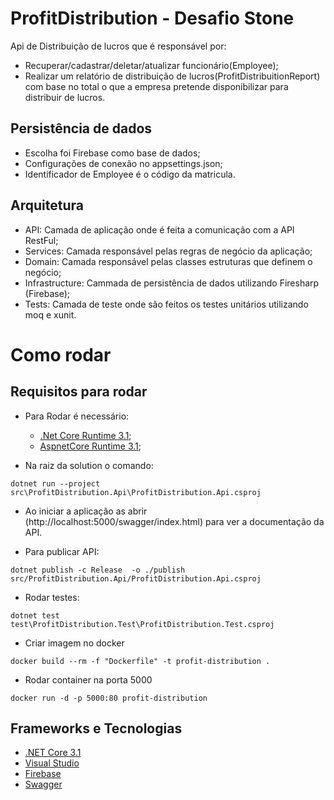 # ProfitDistribution - Desafio Stone
Api de Distribuição de lucros que é responsável por:
- Recuperar/cadastrar/deletar/atualizar funcionário(Employee);
- Realizar um relatório de distribuição de lucros(ProfitDistribuitionReport) com base no total o que a empresa pretende disponibilizar para distribuir de lucros.

## Persistência de dados
- Escolha foi Firebase como base de dados;
- Configurações de conexão no appsettings.json;
- Identificador de Employee é o código da matricula.

## Arquitetura
- API: Camada de aplicação onde é feita a comunicação com a API RestFul;
- Services: Camada responsável pelas regras de negócio da aplicação;
- Domain: Camada responsável pelas classes estruturas que definem o negócio;
- Infrastructure: Cammada de persistência de dados utilizando Firesharp (Firebase);
- Tests: Camada de teste onde são feitos os testes unitários utilizando moq e xunit.

# Como rodar
## Requisitos para rodar
- Para Rodar é necessário: 
	- [.Net Core Runtime 3.1](https://dotnet.microsoft.com/download);
	- [AspnetCore Runtime 3.1](https://dotnet.microsoft.com/download);
	
	
	
- Na raiz da solution o comando:
```
dotnet run --project src\ProfitDistribution.Api\ProfitDistribution.Api.csproj
```
- Ao iniciar a aplicação as abrir (http://localhost:5000/swagger/index.html) para ver a documentação da API.

- Para publicar API:
```
dotnet publish -c Release  -o ./publish src/ProfitDistribution.Api/ProfitDistribution.Api.csproj
```

- Rodar testes:
```
dotnet test test\ProfitDistribution.Test\ProfitDistribution.Test.csproj
```

- Criar imagem no docker
```
docker build --rm -f "Dockerfile" -t profit-distribution .
```
- Rodar container na porta 5000
```
docker run -d -p 5000:80 profit-distribution
```

## Frameworks e Tecnologias
 - [.NET  Core 3.1](https://dotnet.microsoft.com/download)
 - [Visual Studio](https://visualstudio.microsoft.com/pt-br/)
 - [Firebase](https://firebase.google.com/products/realtime-database)
 - [Swagger](https://swagger.io/)
 
